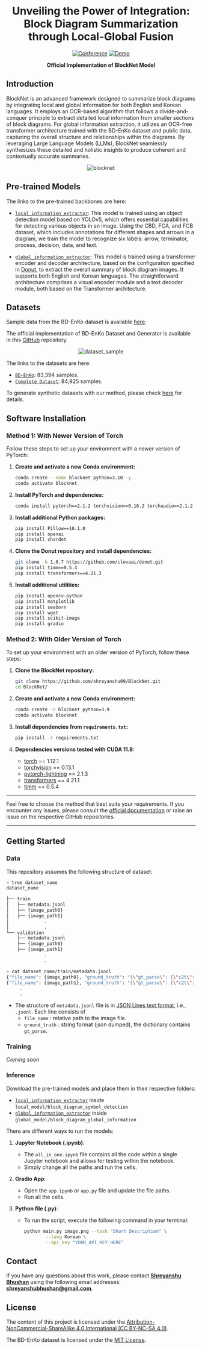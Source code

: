 <div align="center">
    
# Unveiling the Power of Integration: Block Diagram Summarization through Local-Global Fusion

[![Conference](https://img.shields.io/badge/ACL-2024-blue)](#how-to-cite)
[![Demo](https://img.shields.io/badge/Demo-Gradio-brightgreen)](#demo)

**Official Implementation of BlockNet Model**
</div>

## Introduction

BlockNet is an advanced framework designed to summarize block diagrams by integrating local and global information for both English and Korean languages. It employs an OCR-based algorithm that follows a divide-and-conquer principle to extract detailed local information from smaller sections of block diagrams. For global information extraction, it utilizes an OCR-free transformer architecture trained with the BD-EnKo dataset and public data, capturing the overall structure and relationships within the diagrams. By leveraging Large Language Models (LLMs), BlockNet seamlessly synthesizes these detailed and holistic insights to produce coherent and contextually accurate summaries.

<p align="center">
  <img src="misc/blocknet.png" alt="blocknet" />
</p>

## Pre-trained Models

The links to the pre-trained backbones are here:
- [`local_information_extractor`](https://huggingface.co/shreyanshu09/block_diagram_symbol_detection): This model is trained using an object detection model based on YOLOv5, which offers essential capabilities for detecting various objects in an image. Using the CBD, FCA, and FCB dataset, which includes annotations for different shapes and arrows in a diagram, we train the model to recognize six labels: arrow, terminator, process, decision, data, and text.

- [`global_information_extractor`](https://huggingface.co/shreyanshu09/block_diagram_global_information): This model is trained using a transformer encoder and decoder architecture, based on the configuration specified in [Donut](https://arxiv.org/abs/2111.15664), to extract the overall summary of block diagram images. It supports both English and Korean languages. The straightforward architecture comprises a visual encoder module and a text decoder module, both based on the Transformer architecture.

## Datasets

Sample data from the BD-EnKo dataset is available [here](https://github.com/shreyanshu09/BlockNet/tree/main/BD-EnKo_dataset_sample).

The official implementation of BD-EnKo Dataset and Generator is available in this [GitHub](https://github.com/shreyanshu09/BD-EnKo) repository.


<p align="center">
  <img src="misc/dataset_sample.png" alt="dataset_sample" />
</p>

The links to the datasets are here:

- [`BD-EnKo`](https://huggingface.co/datasets/shreyanshu09/BD-EnKo): 83,394 samples.
- [`Complete Dataset`](https://huggingface.co/datasets/shreyanshu09/Block_Diagram): 84,925 samples.

To generate synthetic datasets with our method, please check [here](https://github.com/shreyanshu09/BD-EnKo) for details.

## Software Installation

### Method 1: With Newer Version of Torch

Follow these steps to set up your environment with a newer version of PyTorch:

1. **Create and activate a new Conda environment:**
    ```bash
    conda create --name blocknet python=3.10 -y
    conda activate blocknet
    ```

2. **Install PyTorch and dependencies:**
    ```bash
    conda install pytorch==2.1.2 torchvision==0.16.2 torchaudio==2.1.2 pytorch-cuda=11.8 -c pytorch -c nvidia
    ```

3. **Install additional Python packages:**
    ```bash
    pip install Pillow==10.1.0
    pip install openai
    pip install chardet
    ```

4. **Clone the Donut repository and install dependencies:**
    ```bash
    git clone -b 1.0.7 https://github.com/clovaai/donut.git
    pip install timm==0.5.4
    pip install transformers==4.21.3
    ```

5. **Install additional utilities:**
    ```bash
    pip install opencv-python
    pip install matplotlib
    pip install seaborn
    pip install wget
    pip install scikit-image
    pip install gradio
    ```

### Method 2: With Older Version of Torch

To set up your environment with an older version of PyTorch, follow these steps:

1. **Clone the BlockNet repository:**
    ```bash
    git clone https://github.com/shreyanshu09/BlockNet.git
    cd BlockNet/
    ```

2. **Create and activate a new Conda environment:**
    ```bash
    conda create -n blocknet python=3.9
    conda activate blocknet
    ```

3. **Install dependencies from `requirements.txt`:**
    ```bash
    pip install -r requirements.txt
    ```

4. **Dependencies versions tested with CUDA 11.8:**
    - [torch](https://github.com/pytorch/pytorch) == 1.12.1 
    - [torchvision](https://github.com/pytorch/vision) == 0.13.1
    - [pytorch-lightning](https://github.com/Lightning-AI/lightning) == 2.1.3
    - [transformers](https://github.com/huggingface/transformers) == 4.21.1
    - [timm](https://github.com/rwightman/pytorch-image-models) == 0.5.4

---

Feel free to choose the method that best suits your requirements. If you encounter any issues, please consult the [official documentation](https://github.com/pytorch/pytorch) or raise an issue on the respective GitHub repositories.

---

## Getting Started

### Data

This repository assumes the following structure of dataset:
```bash
> tree dataset_name
dataset_name

├── train
│   ├── metadata.jsonl
│   ├── {image_path0}
│   ├── {image_path1}
│             .
│             .
└── validation
    ├── metadata.jsonl
    ├── {image_path0}
    ├── {image_path1}
              .
              .

> cat dataset_name/train/metadata.jsonl
{"file_name": {image_path0}, "ground_truth": "{\"gt_parse\": {\"c2t\": \"{ground_truth_parse}\"}}"}
{"file_name": {image_path1}, "ground_truth": "{\"gt_parse\": {\"c2t\": \"{ground_truth_parse}\"}}"}
     .
     .
```

- The structure of `metadata.jsonl` file is in [JSON Lines text format](https://jsonlines.org), i.e., `.jsonl`. Each line consists of
  - `file_name` : relative path to the image file.
  - `ground_truth` : string format (json dumped), the dictionary contains `gt_parse`.

### Training

*Coming soon*


### Inference

Download the pre-trained models and place them in their respective folders:
- [`local_information_extractor`](https://huggingface.co/shreyanshu09/block_diagram_symbol_detection) inside `local_model/block_diagram_symbol_detection`
- [`global_information_extractor`](https://huggingface.co/shreyanshu09/block_diagram_global_information) inside `global_model/block_diagram_global_information`

There are different ways to run the models:


1. **Jupyter Notebook (.ipynb)**:
   - The `all_in_one.ipynb` file contains all the code within a single Jupyter notebook and allows for testing within the notebook.
   - Simply change all the paths and run the cells.

2. **Gradio App**:
   - Open the `app.ipynb` or `app.py` file and update the file paths.
   - Run all the cells.

3. **Python file (.py)**:
   - To run the script, execute the following command in your terminal:

        ```bash
        python main.py image.png --task "Short Description" \
                --lang Korean \
                --api_key "YOUR_API_KEY_HERE"
        ```
    

## Contact

If you have any questions about this work, please contact **[Shreyanshu Bhushan](https://github.com/shreyanshu09)** using the following email addresses: **shreyanshubhushan@gmail.com**.


## License

The content of this project is licensed under the [Attribution-NonCommercial-ShareAlike 4.0 International (CC BY-NC-SA 4.0)](https://creativecommons.org/licenses/by-nc-sa/4.0/).

The BD-EnKo dataset is licensed under the [MIT License](https://mit-license.org/). 
